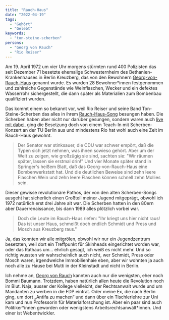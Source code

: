 ```yaml
---
title: "Rauch-Haus"
date: "2022-04-19"
tags:
  - "Gehört"
  - "Gelebt"
keywords:
  - "ton-steine-scherben"
persons:
  - "Georg von Rauch"
  - "Rio Reiser"
---
```


Am 19. April 1972 um vier Uhr morgens stürmten rund 400 Polizisten das seit Dezember 71 besetzte ehemalige Schwesternheim des Bethanien-Krankenhauses in Berlin Kreuzberg, das von den Bewohnern [Georg-von-Rauch-Haus](https://de.wikipedia.org/wiki/Georg-von-Rauch-Haus) genannt wurde. Es wurden 28 Bewohner\*innen festgenommen und zahlreiche Gegenstände wie Weinflaschen, Wecker und ein defektes Wasserrohr sichergestellt, die dann später als Materialien zum Bombenbau qualifiziert wurden.

Das kommt einem so bekannt vor, weil Rio Reiser und seine Band Ton-Steine-Scherben das alles in ihrem [Rauch-Haus-Song](https://riolyrics.de/song/id:178) besungen haben. Die Scherben haben aber nicht nur darüber gesungen, sondern waren auch [live mit dabei](https://www.umbruch-bildarchiv.de/bildarchiv/foto1/bildgalerie_rauchhaus/pages/1301c.htm), ging die Besetzung doch von einem Teach-In mit Scherben-Konzert an der TU Berlin aus und mindestens Rio hat wohl auch eine Zeit im Rauch-Haus gewohnt.

> Der Senator war stinksauer, die CDU war schwer empört,
> daß die Typen sich jetzt nehmen, was ihnen sowieso gehört.
> Aber um der Welt zu zeigen, wie großzügig sie sind,
> sachten sie: "Wir räumen später, lassen sie erstmal drin!"
> Und vier Monate später stand in Springer's heißem Blatt,
> daß das Georg-von-Rauch-Haus eine Bombenwerkstatt hat.
> Und die deutlichen Beweise sind zehn leere Flaschen Wein
> und zehn leere Flaschen können schnell zehn Mollies sein.

Dieser gewisse revolutionäre Pathos, der von den alten Scherben-Songs ausgeht hat sicherlich einen Großteil meiner Jugend mitgeprägt, obwohl ich 1972 natürlich erst drei Jahre alt war. Die Scherben hatten in den 80ern aber Dauerrenaissance, bis dann 1989 alles plötzlich vorbei war.

> Doch die Leute im Rauch-Haus
> riefen: "Ihr kriegt uns hier nicht raus!
> Das ist unser Haus, schmeißt doch endlich
> Schmidt und Press und Mosch aus Kreuzberg raus."

Ja, das konnten wir alle mitgrölen, obwohl wir nur ein Jugendzentrum besetzten, weil dort ein Treffpunkt für Skinheads eingerichtet worden war, oder das Rathaus um… ehrlich gesagt, ich weiß es nicht mehr. Und so richtig wussten wir wahrscheinlich auch nicht, wer Schmidt, Press oder Mosch waren, irgendwelche Immobilienhaie eben, aber wir wohnten ja auch noch alle zu Hause bei Mutti in der Kleinstadt und nicht in Berlin.

Ich nehme an, [Georg von Rauch](https://de.wikipedia.org/wiki/Georg_von_Rauch_(Anarchist)) kannten auch nur die wenigsten, eher noch Bommi Baumann. Trotzdem, haben natürlich allen heute die Revolution noch im Blut. Naja, ausser der Kollege vielleicht, der Rechtsanwalt wurde und um Mandanten zu werben in die FDP eintrat. Oder meine Ex, die nach Berlin ging, um dort „Antifa zu machen“ und dann über ein Tischlerlehre zur Uni kam und nun Professorin für Materialforschung ist. Aber ein paar sind auch Politiker\*innen geworden oder wenigstens Arbeitsrechtsanwält\*innen. Und einer ist Webentwickler.
